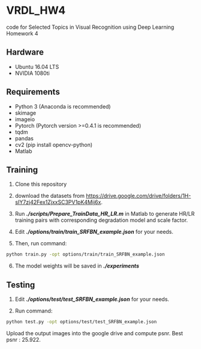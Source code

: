 # VRDL_HW4

code for Selected Topics in Visual Recognition using Deep Learning Homework 4

## Hardware

- Ubuntu 16.04 LTS
- NVIDIA 1080ti

## Requirements
- Python 3 (Anaconda is recommended)
- skimage
- imageio
- Pytorch (Pytorch version >=0.4.1 is recommended)
- tqdm
- pandas
- cv2 (pip install opencv-python)
- Matlab

## Training

1. Clone this repository

2. download the datasets from https://drive.google.com/drive/folders/1H-sIY7zj42Fex1ZjxxSC3PV1pK4Mij6x.  

3. Run ***./scripts/Prepare_TrainData_HR_LR.m*** in Matlab to generate HR/LR training pairs with corresponding degradation model and scale factor.

4. Edit ***./options/train/train_SRFBN_example.json*** for your needs.

5. Then, run command:
```bash
python train.py -opt options/train/train_SRFBN_example.json
```

6. The model weights will be saved in ***./experiments***

## Testing

1. Edit ***./options/test/test_SRFBN_example.json*** for your needs.

2. Run command:
```bash
python test.py -opt options/test/test_SRFBN_example.json
```

Upload the output images into the google drive and compute psnr.
Best psnr : 25.922.  
